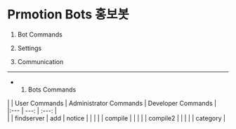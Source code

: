 Prmotion Bots 홍보봇 
=============
1. Bot Commands

2. Settings

3. Communication

---------------------------------------
+ 1. Bots Commands

|                  | User Commands                        | Administrator Commands              | Developer Commands              |    
|:--- | ---: | :---: |  
|              | findserver           | add              | notice              | 
|              |                |                |  compile              | 
|              |                |                |  compile2              |
|              |                |                |  category              | 
